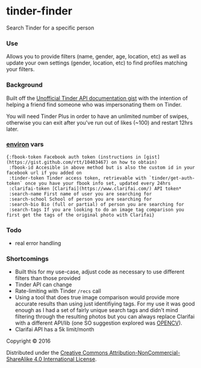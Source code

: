 # tinder-finder

Search Tinder for a specific person


### Use
Allows you to provide filters (name, gender, age, location, etc) as well as update your own settings (gender, location, etc) to find profiles matching your filters.

### Background
Built off the [Unofficial Tinder API documentation gist](https://gist.github.com/rtt/10403467) with the intention of helping a friend find someone who was impersonating them on Tinder.

You will need Tinder Plus in order to have an unlimited number of swipes, otherwise you can exit after you've run out of likes (~100) and restart 12hrs later.

### [environ](https://github.com/weavejester/environ) vars

```language=clojure
{:fbook-token Facebook auth token (instructions in [gist](https://gist.github.com/rtt/10403467) on how to obtain)
 :fbook-id Accesible in above method but is also the custom id in your facebook url if you added on
 :tinder-token Tinder access token, retrievable with `tinder/get-auth-token` once you have your fbook info set, updated every 24hrs
 :clarifai-token [Clarifai](https://www.clarifai.com/) API token*
 :search-name First name of user you are searching for
 :search-school School of person you are searching for
 :search-bio Bio (full or partial) of person you are searching for
 :search-tags If you are looking to do an image tag comparison you first get the tags of the original photo with Clarifai}
```

### Todo
* real error handling

### Shortcomings
- Built this for my use-case, adjust code as necessary to use different filters than those provided
- Tinder API can change
- Rate-limiting with Tinder `/recs` call
- Using a tool that does true image comparison would provide more accurate results than using just identifiying tags. For my use it was good enough as I had a set of fairly unique search tags and didn't mind filtering through the resulting photos but you can always replace Clarifai with a different API/lib (one SO suggestion explored was [OPENCV](http://docs.opencv.org/2.4/doc/tutorials/introduction/desktop_java/java_dev_intro.html)).
- Clarifai API has a 5k limit/month


Copyright © 2016

Distributed under the [Creative Commons Attribution-NonCommercial-ShareAlike 4.0 International License](https://creativecommons.org/licenses/by-nc-sa/4.0/legalcode).
